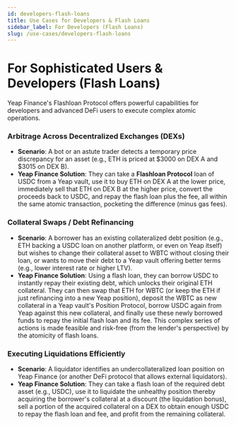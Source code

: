 ```yaml
---
id: developers-flash-loans
title: Use Cases for Developers & Flash Loans
sidebar_label: For Developers (Flash Loans)
slug: /use-cases/developers-flash-loans
---
```


# For Sophisticated Users & Developers (Flash Loans)

Yeap Finance's Flashloan Protocol offers powerful capabilities for developers and advanced DeFi users to execute complex atomic operations.

### Arbitrage Across Decentralized Exchanges (DEXs)
* **Scenario**: A bot or an astute trader detects a temporary price discrepancy for an asset (e.g., ETH is priced at $3000 on DEX A and $3015 on DEX B).
* **Yeap Finance Solution**: They can take a **Flashloan Protocol** loan of USDC from a Yeap vault, use it to buy ETH on DEX A at the lower price, immediately sell that ETH on DEX B at the higher price, convert the proceeds back to USDC, and repay the flash loan plus the fee, all within the same atomic transaction, pocketing the difference (minus gas fees).

### Collateral Swaps / Debt Refinancing
* **Scenario**: A borrower has an existing collateralized debt position (e.g., ETH backing a USDC loan on another platform, or even on Yeap itself) but wishes to change their collateral asset to WBTC without closing their loan, or wants to move their debt to a Yeap vault offering better terms (e.g., lower interest rate or higher LTV).
* **Yeap Finance Solution**: Using a flash loan, they can borrow USDC to instantly repay their existing debt, which unlocks their original ETH collateral. They can then swap that ETH for WBTC (or keep the ETH if just refinancing into a new Yeap position), deposit the WBTC as new collateral in a Yeap vault's Position Protocol, borrow USDC again from Yeap against this new collateral, and finally use these newly borrowed funds to repay the initial flash loan and its fee. This complex series of actions is made feasible and risk-free (from the lender's perspective) by the atomicity of flash loans.

### Executing Liquidations Efficiently
* **Scenario**: A liquidator identifies an undercollateralized loan position on Yeap Finance (or another DeFi protocol that allows external liquidators).
* **Yeap Finance Solution**: They can take a flash loan of the required debt asset (e.g., USDC), use it to liquidate the unhealthy position thereby acquiring the borrower's collateral at a discount (the liquidation bonus), sell a portion of the acquired collateral on a DEX to obtain enough USDC to repay the flash loan and fee, and profit from the remaining collateral.
